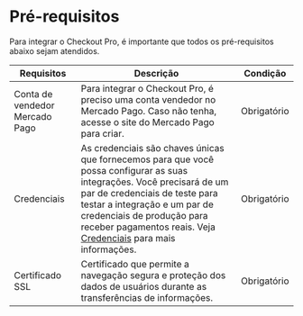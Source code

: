 # Pré-requisitos

Para integrar o Checkout Pro, é importante que todos os pré-requisitos abaixo sejam atendidos.

| Requisitos  | Descrição  | Condição  |
| --- | --- | --- |
| Conta de vendedor Mercado Pago  | Para integrar o Checkout Pro, é preciso uma conta vendedor no Mercado Pago. Caso não tenha, acesse o site do Mercado Pago para criar.  | Obrigatório  |
| Credenciais  | As credenciais são chaves únicas que fornecemos para que você possa configurar as suas integrações.  Você precisará de um par de credenciais de teste para testar a integração e um par de credenciais de produção para receber pagamentos reais. Veja [Credenciais](/developers/pt/guides/additional-content/credentials/credentials) para mais informações.  | Obrigatório  |
| Certificado SSL  | Certificado que permite a navegação segura e proteção dos dados de usuários durante as transferências de informações.  | Obrigatório  |